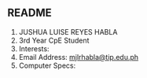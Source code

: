## README
1. JUSHUA LUISE REYES HABLA
2. 3rd Year CpE Student
3. Interests:
4. Email Address: mjlrhabla@tip.edu.ph
5. Computer Specs:

<!---
mjlrhabla-tip/jlrhabla-tip is a ✨ special ✨ repository because its `README.md` (this file) appears on your GitHub profile.
You can click the Preview link to take a look at your changes.
--->
